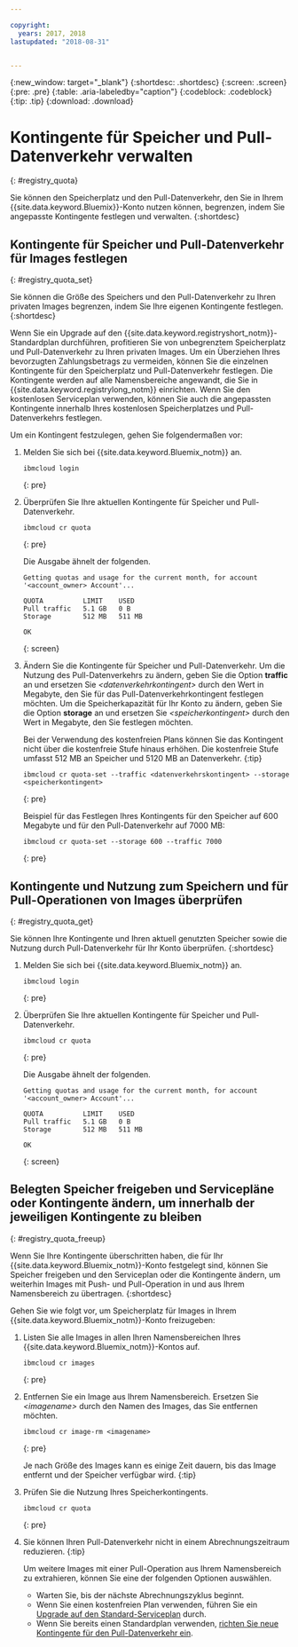 ```yaml
---

copyright:
  years: 2017, 2018
lastupdated: "2018-08-31"


---
```


{:new_window: target="_blank"}
{:shortdesc: .shortdesc}
{:screen: .screen}
{:pre: .pre}
{:table: .aria-labeledby="caption"}
{:codeblock: .codeblock}
{:tip: .tip}
{:download: .download}


# Kontingente für Speicher und Pull-Datenverkehr verwalten
{: #registry_quota}

Sie können den Speicherplatz und den Pull-Datenverkehr, den Sie in Ihrem {{site.data.keyword.Bluemix}}-Konto nutzen können, begrenzen, indem Sie angepasste Kontingente festlegen und verwalten.
{:shortdesc}


## Kontingente für Speicher und Pull-Datenverkehr für Images festlegen
{: #registry_quota_set}

Sie können die Größe des Speichers und den Pull-Datenverkehr zu Ihren privaten Images begrenzen, indem Sie Ihre eigenen Kontingente festlegen.
{:shortdesc}

Wenn Sie ein Upgrade auf den {{site.data.keyword.registryshort_notm}}-Standardplan durchführen, profitieren Sie von unbegrenztem Speicherplatz und Pull-Datenverkehr zu Ihren privaten Images. Um ein Überziehen Ihres bevorzugten Zahlungsbetrags zu vermeiden, können Sie die einzelnen Kontingente für den Speicherplatz und Pull-Datenverkehr festlegen. Die Kontingente werden auf alle Namensbereiche angewandt, die Sie in {{site.data.keyword.registrylong_notm}} einrichten. Wenn Sie den kostenlosen Serviceplan verwenden, können Sie auch die angepassten Kontingente innerhalb Ihres kostenlosen Speicherplatzes und Pull-Datenverkehrs festlegen.

Um ein Kontingent festzulegen, gehen Sie folgendermaßen vor:

1.  Melden Sie sich bei {{site.data.keyword.Bluemix_notm}} an.

    ```
    ibmcloud login
    ```
    {: pre}

2.  Überprüfen Sie Ihre aktuellen Kontingente für Speicher und Pull-Datenverkehr.

    ```
    ibmcloud cr quota
    ```
    {: pre}

    Die Ausgabe ähnelt der folgenden.

    ```
    Getting quotas and usage for the current month, for account '<account_owner> Account'...

    QUOTA          LIMIT    USED   
    Pull traffic   5.1 GB   0 B   
    Storage        512 MB   511 MB

    OK
    ```
    {: screen}

3.  Ändern Sie die Kontingente für Speicher und Pull-Datenverkehr. Um die Nutzung des Pull-Datenverkehrs zu ändern, geben Sie die Option **traffic** an und ersetzen Sie _&lt;datenverkehrkontingent&gt;_ durch den Wert in Megabyte, den Sie für das Pull-Datenverkehrkontingent festlegen möchten. Um die Speicherkapazität für Ihr Konto zu ändern, geben Sie die Option **storage** an und ersetzen Sie _&lt;speicherkontingent&gt;_ durch den Wert in Megabyte, den Sie festlegen möchten.

    Bei der Verwendung des kostenfreien Plans können Sie das Kontingent nicht über die kostenfreie Stufe hinaus erhöhen. Die kostenfreie Stufe umfasst 512 MB an Speicher und 5120 MB an Datenverkehr.
    {:tip}

    ```
    ibmcloud cr quota-set --traffic <datenverkehrskontingent> --storage <speicherkontingent>
    ```
    {: pre}

    Beispiel für das Festlegen Ihres Kontingents für den Speicher auf 600 Megabyte und für den Pull-Datenverkehr auf 7000 MB:

    ```
    ibmcloud cr quota-set --storage 600 --traffic 7000
    ```
    {: pre}


## Kontingente und Nutzung zum Speichern und für Pull-Operationen von Images überprüfen
{: #registry_quota_get}

Sie können Ihre Kontingente und Ihren aktuell genutzten Speicher sowie die Nutzung durch Pull-Datenverkehr für Ihr Konto überprüfen.
{:shortdesc}

1.  Melden Sie sich bei {{site.data.keyword.Bluemix_notm}} an.

    ```
    ibmcloud login
    ```
    {: pre}

2.  Überprüfen Sie Ihre aktuellen Kontingente für Speicher und Pull-Datenverkehr.

    ```
    ibmcloud cr quota
    ```
    {: pre}

    Die Ausgabe ähnelt der folgenden.

    ```
    Getting quotas and usage for the current month, for account '<account_owner> Account'...

    QUOTA          LIMIT    USED   
    Pull traffic   5.1 GB   0 B   
    Storage        512 MB   511 MB

    OK
    ```
    {: screen}


## Belegten Speicher freigeben und Servicepläne oder Kontingente ändern, um innerhalb der jeweiligen Kontingente zu bleiben
{: #registry_quota_freeup}

Wenn Sie Ihre Kontingente überschritten haben, die für Ihr {{site.data.keyword.Bluemix_notm}}-Konto festgelegt sind, können Sie Speicher freigeben und den Serviceplan oder die Kontingente ändern, um weiterhin Images mit Push- und Pull-Operation in und aus Ihrem Namensbereich zu übertragen.
{:shortdesc}

Gehen Sie wie folgt vor, um Speicherplatz für Images in Ihrem {{site.data.keyword.Bluemix_notm}}-Konto freizugeben:

1.  Listen Sie alle Images in allen Ihren Namensbereichen Ihres {{site.data.keyword.Bluemix_notm}}-Kontos auf.

    ```
    ibmcloud cr images
    ```
    {: pre}

2.  Entfernen Sie ein Image aus Ihrem Namensbereich. Ersetzen Sie _&lt;imagename&gt;_ durch den Namen des Images, das Sie entfernen möchten.

    ```
    ibmcloud cr image-rm <imagename>
    ```
    {: pre}

    Je nach Größe des Images kann es einige Zeit dauern, bis das Image entfernt und der Speicher verfügbar wird.
    {:tip}

3.  Prüfen Sie die Nutzung Ihres Speicherkontingents.

    ```
    ibmcloud cr quota
    ```
    {: pre}

4. Sie können Ihren Pull-Datenverkehr nicht in einem Abrechnungszeitraum reduzieren.
   {:tip}

    Um weitere Images mit einer Pull-Operation aus Ihrem Namensbereich zu extrahieren, können Sie eine der folgenden Optionen auswählen.

    -   Warten Sie, bis der nächste Abrechnungszyklus beginnt.
    -   Wenn Sie einen kostenfreien Plan verwenden, führen Sie ein [Upgrade auf den Standard-Serviceplan](registry_overview.html#registry_plan_upgrade) durch.
    -   Wenn Sie bereits einen Standardplan verwenden, [richten Sie neue Kontingente für den Pull-Datenverkehr ein](#registry_quota_set).
